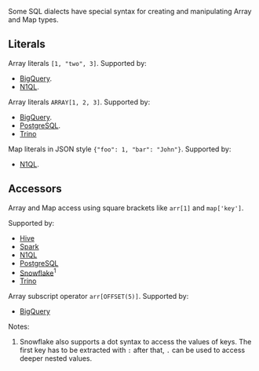 Some SQL dialects have special syntax for creating and manipulating Array and Map types.

## Literals

Array literals `[1, "two", 3]`. Supported by:

- [BigQuery][bigquery-literals].
- [N1QL][n1ql-literals].

Array literals `ARRAY[1, 2, 3]`. Supported by:

- [BigQuery][bigquery-literals].
- [PostgreSQL][postgres-literals].
- [Trino][]

Map literals in JSON style `{"foo": 1, "bar": "John"}`. Supported by:

- [N1QL][n1ql-literals].

## Accessors

Array and Map access using square brackets like `arr[1]` and `map['key']`.

Supported by:

- [Hive][]
- [Spark][]
- [N1QL][]
- [PostgreSQL][]
- [Snowflake][]<sup>1</sup>
- [Trino][]

Array subscript operator `arr[OFFSET(5)]`. Supported by:

- [BigQuery][]

Notes:

1. Snowflake also supports a dot syntax to access the values of keys. The first key has to be extracted with `:` after that, `.` can be used to access deeper nested values. 

[bigquery]: https://cloud.google.com/bigquery/docs/reference/standard-sql/operators#array_subscript_operator
[hive]: https://cwiki.apache.org/confluence/display/Hive/LanguageManual+UDF#LanguageManualUDF-OperatorsonComplexTypes
[spark]: https://stackoverflow.com/questions/34916038/sparksql-sql-syntax-for-nth-item-in-array
[n1ql-literals]: https://docs.couchbase.com/server/current/n1ql/n1ql-language-reference/datatypes.html#arrays
[n1ql]: https://docs.couchbase.com/server/current/n1ql/n1ql-language-reference/nestedops.html#field-selection
[postgresql]: https://www.postgresql.org/docs/current/arrays.html#ARRAYS-ACCESSING
[snowflake]: https://docs.snowflake.com/en/user-guide/querying-semistructured.html#traversing-semi-structured-data
[trino]: https://trino.io/docs/current/functions/array.html
[bigquery-literals]: https://cloud.google.com/bigquery/docs/reference/standard-sql/lexical#array_literals
[postgres-literals]: https://www.postgresql.org/docs/current/arrays.html
